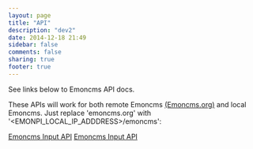 ```yaml
---
layout: page
title: "API"
description: "dev2"
date: 2014-12-18 21:49
sidebar: false
comments: false
sharing: true
footer: true
---
```

See links below to Emoncms API docs.

These APIs will work for both remote Emoncms [(Emoncms.org)](https://emoncms.org) and local Emoncms. Just replace 'emoncms.org' with '<EMONPI_LOCAL_IP_ADDDRESS>/emoncms':

[Emoncms Input API](https://emoncms.org/site/api#input)
[Emoncms Input API](https://emoncms.org/site/api#feed)
